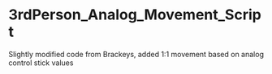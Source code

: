 # 3rdPerson_Analog_Movement_Script
Slightly modified code from Brackeys, added 1:1 movement based on analog control stick values
